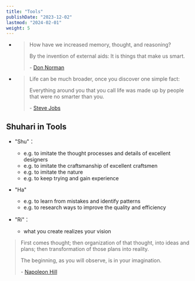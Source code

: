 ```yaml
---
title: "Tools"
publishDate: "2023-12-02"
lastmod: "2024-02-01"
weight: 5
---
```


- > How have we increased memory, thought, and reasoning?
  >
  > By the invention of external aids: It is things that make us smart.
  >
  > \- [Don Norman](https://www.goodreads.com/quotes/10444097-how-have-we-increased-memory-thought-and-reasoning-by-the)

- > Life can be much broader, once you discover one simple fact:
  >
  > Everything around you that you call life was made up by people that were no
  > smarter than you.
  >
  > \- [Steve Jobs](https://www.goodreads.com/quotes/9737780-steve-jobs-when-you-grow-up-you-tend-to-get)

## Shuhari in Tools

- "Shu"：

  - e.g. to imitate the thought processes and details of excellent designers
  - e.g. to imitate the craftsmanship of excellent craftsmen
  - e.g. to imitate the nature
  - e.g. to keep trying and gain experience

- "Ha"

  - e.g. to learn from mistakes and identify patterns
  - e.g. to research ways to improve the quality and efficiency

- "Ri"：

  - what you create realizes your vision

> First comes thought; then organization of that thought, into ideas and
> plans; then transformation of those plans into reality.
>
> The beginning, as you will observe, is in your imagination.
>
> \- [Napoleon Hill](https://www.goodreads.com/quotes/458242-first-comes-thought-then-organization-of-that-thought-into-ideas)
